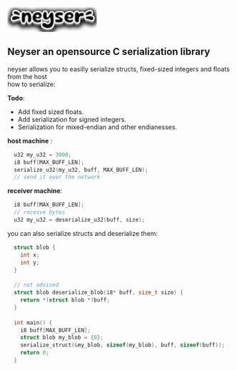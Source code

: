 <img src = "https://github.com/Nizarll/neyser/blob/master/img/logo.png?raw=true" width="200" height ="55">

## Neyser an opensource C serialization library

neyser allows you to easilly serialize structs, fixed-sized integers and floats from the host \
how to serialize: 

**Todo**:
- Add fixed sized floats.
- Add serialization for signed integers.
- Serialization for mixed-endian and other endianesses.

**host machine** :
```c
  u32 my_u32 = 3000;
  i8 buff[MAX_BUFF_LEN];
  serialize_u32(my_u32, buff, MAX_BUFF_LEN);
  // send it over the network
```

**receiver machine**:
```c
  i8 buff[MAX_BUFF_LEN];
  // receive bytes
  u32 my_u32 = deserialize_u32(buff, size);
```

you can also serialize structs and deserialize them:

```c
  struct blob {
    int x;
    int y;
  }
  
  // not advised
  struct blob deserialize_blob(i8* buff, size_t size) {
    return *(struct blob *)buff;
  }

  int main() {
    i8 buff[MAX_BUFF_LEN];
    struct blob my_blob = {0};
    serialize_struct(&my_blob, sizeof(my_blob), buff, sizeof(buff));
    return 0;
  }
```
